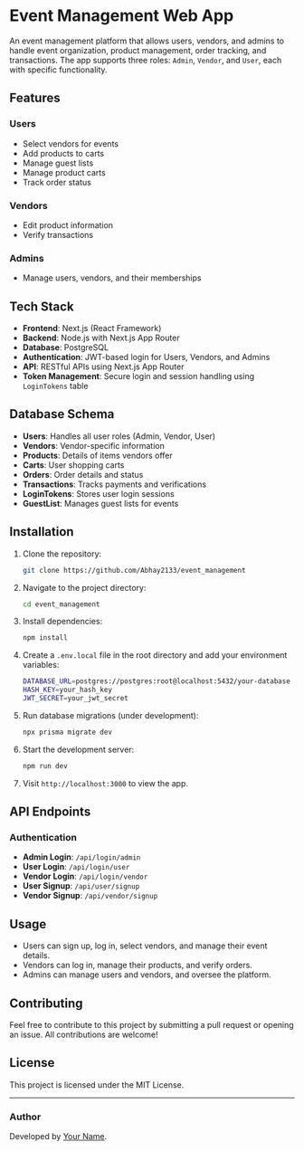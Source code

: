 # Event Management Web App

An event management platform that allows users, vendors, and admins to handle event organization, product management, order tracking, and transactions. The app supports three roles: `Admin`, `Vendor`, and `User`, each with specific functionality.

## Features

### Users
- Select vendors for events
- Add products to carts
- Manage guest lists
- Manage product carts
- Track order status

### Vendors
- Edit product information
- Verify transactions

### Admins
- Manage users, vendors, and their memberships

## Tech Stack

- **Frontend**: Next.js (React Framework)
- **Backend**: Node.js with Next.js App Router
- **Database**: PostgreSQL
- **Authentication**: JWT-based login for Users, Vendors, and Admins
- **API**: RESTful APIs using Next.js App Router
- **Token Management**: Secure login and session handling using `LoginTokens` table

## Database Schema

- **Users**: Handles all user roles (Admin, Vendor, User)
- **Vendors**: Vendor-specific information
- **Products**: Details of items vendors offer
- **Carts**: User shopping carts
- **Orders**: Order details and status
- **Transactions**: Tracks payments and verifications
- **LoginTokens**: Stores user login sessions
- **GuestList**: Manages guest lists for events

## Installation

1. Clone the repository:
    ```bash
    git clone https://github.com/Abhay2133/event_management
    ```
   
2. Navigate to the project directory:
    ```bash
    cd event_management
    ```

3. Install dependencies:
    ```bash
    npm install
    ```

4. Create a `.env.local` file in the root directory and add your environment variables:
    ```bash
    DATABASE_URL=postgres://postgres:root@localhost:5432/your-database
    HASH_KEY=your_hash_key
    JWT_SECRET=your_jwt_secret
    ```

5. Run database migrations (under development):
    ```bash
    npx prisma migrate dev
    ```

6. Start the development server:
    ```bash
    npm run dev
    ```

7. Visit `http://localhost:3000` to view the app.

## API Endpoints

### Authentication
- **Admin Login**: `/api/login/admin`
- **User Login**: `/api/login/user`
- **Vendor Login**: `/api/login/vendor`
- **User Signup**: `/api/user/signup`
- **Vendor Signup**: `/api/vendor/signup`

## Usage

- Users can sign up, log in, select vendors, and manage their event details.
- Vendors can log in, manage their products, and verify orders.
- Admins can manage users and vendors, and oversee the platform.

## Contributing

Feel free to contribute to this project by submitting a pull request or opening an issue. All contributions are welcome!

## License

This project is licensed under the MIT License.

---

### Author

Developed by [Your Name](https://github.com/your-username).
